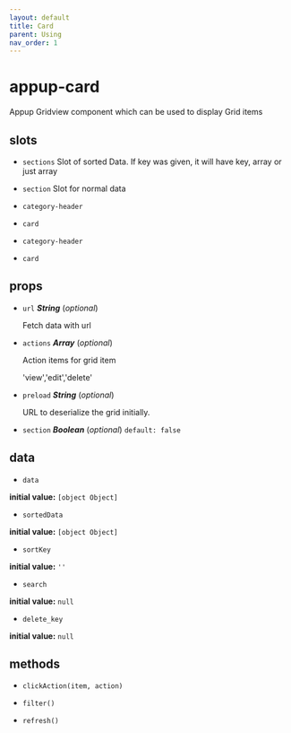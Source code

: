 ```yaml
---
layout: default
title: Card
parent: Using
nav_order: 1
---
```


# appup-card 

Appup Gridview component which can be used to display Grid items 

## slots 

- `sections` Slot of sorted Data. If key was given, it will have key, array or just array 

- `section` Slot for normal data 

- `category-header` 

- `card` 

- `category-header` 

- `card` 

## props 

- `url` ***String*** (*optional*) 

  Fetch data with url 

- `actions` ***Array*** (*optional*) 

  Action items for grid item
  
  'view','edit','delete' 

- `preload` ***String*** (*optional*) 

  URL to deserialize the grid initially. 

- `section` ***Boolean*** (*optional*) `default: false` 

## data 

- `data` 

**initial value:** `[object Object]` 

- `sortedData` 

**initial value:** `[object Object]` 

- `sortKey` 

**initial value:** `''` 

- `search` 

**initial value:** `null` 

- `delete_key` 

**initial value:** `null` 

## methods 

- `clickAction(item, action)` 

- `filter()` 

- `refresh()` 

